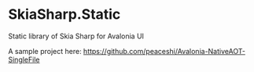 # SkiaSharp.Static

Static library of Skia Sharp for Avalonia UI

A sample project here: <https://github.com/peaceshi/Avalonia-NativeAOT-SingleFile>
